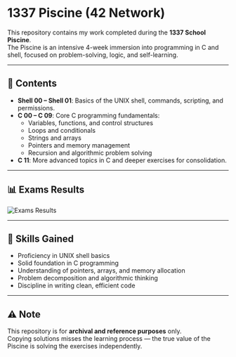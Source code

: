 # 1337 Piscine (42 Network)

This repository contains my work completed during the **1337 School Piscine**.  
The Piscine is an intensive 4-week immersion into programming in C and shell, focused on problem-solving, logic, and self-learning.

---

## 📂 Contents

- **Shell 00 – Shell 01**: Basics of the UNIX shell, commands, scripting, and permissions.  
- **C 00 – C 09**: Core C programming fundamentals:  
  - Variables, functions, and control structures  
  - Loops and conditionals  
  - Strings and arrays  
  - Pointers and memory management  
  - Recursion and algorithmic problem solving  
- **C 11**: More advanced topics in C and deeper exercises for consolidation.  

---

## 📊 Exams Results

![Exams Results](https://i.imgur.com/ZJME6V2.png)

---

## 🚀 Skills Gained

- Proficiency in UNIX shell basics  
- Solid foundation in C programming  
- Understanding of pointers, arrays, and memory allocation  
- Problem decomposition and algorithmic thinking  
- Discipline in writing clean, efficient code  

---

## ⚠️ Note

This repository is for **archival and reference purposes** only.  
Copying solutions misses the learning process — the true value of the Piscine is solving the exercises independently.
